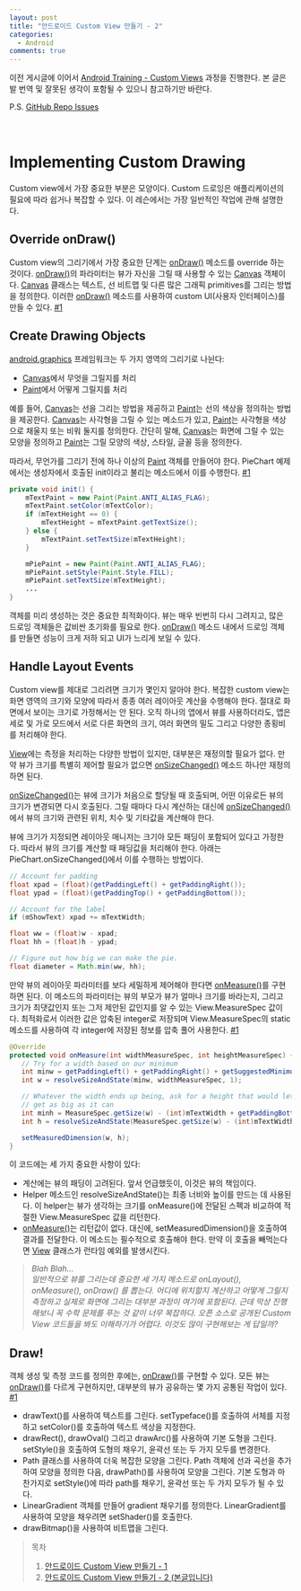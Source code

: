 ```yaml
---
layout: post
title: "안드로이드 Custom View 만들기 - 2"
categories:
  - Android
comments: true
---
```


이전 게시글에 이어서 [Android Training - Custom Views](https://developer.android.com/training/custom-views/index.html) 과정을 진행한다. 본 글은 발 번역 및 잘못된 생각이 포함될 수 있으니 참고하기만 바란다.

P.S. [GitHub Repo Issues](https://github.com/dudmy/Android-Training)

　  

# Implementing Custom Drawing

Custom view에서 가장 중요한 부분은 모양이다. Custom 드로잉은 애플리케이션의 필요에 따라 쉽거나 복잡할 수 있다. 이 레슨에서는 가장 일반적인 작업에 관해 설명한다.

## Override onDraw()

Custom view의 그리기에서 가장 중요한 단계는 [onDraw()][onDraw] 메소드를 override 하는 것이다. [onDraw()][onDraw]의 파라미터는 뷰가 자신을 그릴 때 사용할 수 있는 [Canvas][canvas] 객체이다. [Canvas][canvas] 클래스는 텍스트, 선 비트맵 및 다른 많은 그래픽 primitives를 그리는 방법을 정의한다. 이러한 [onDraw()][onDraw] 메소드를 사용하여 custom UI(사용자 인터페이스)를 만들 수 있다. [#1][Override onDraw]

## Create Drawing Objects

[android.graphics](https://developer.android.com/reference/android/graphics/package-summary.html) 프레임워크는 두 가지 영역의 그리기로 나뉜다:

* [Canvas][canvas]에서 무엇을 그릴지를 처리
* [Paint][paint]에서 어떻게 그릴지를 처리

예를 들어, [Canvas][canvas]는 선을 그리는 방법을 제공하고 [Paint][paint]는 선의 색상을 정의하는 방법을 제공한다. [Canvas][canvas]는 사각형을 그릴 수 있는 메소드가 있고, [Paint][paint]는 사각형을 색상으로 채울지 또는 비워 둘지를 정의한다. 간단히 말해, [Canvas][canvas]는 화면에 그릴 수 있는 모양을 정의하고 [Paint][paint]는 그릴 모양의 색상, 스타일, 글꼴 등을 정의한다.

따라서, 무언가를 그리기 전에 하나 이상의 [Paint][paint] 객체를 만들어야 한다. PieChart 예제에서는 생성자에서 호출된 init이라고 불리는 메소드에서 이를 수행한다. [#1][Create Drawing Objects]

```java
private void init() {
    mTextPaint = new Paint(Paint.ANTI_ALIAS_FLAG);
    mTextPaint.setColor(mTextColor);
    if (mTextHeight == 0) {
        mTextHeight = mTextPaint.getTextSize();
    } else {
        mTextPaint.setTextSize(mTextHeight);
    }

    mPiePaint = new Paint(Paint.ANTI_ALIAS_FLAG);
    mPiePaint.setStyle(Paint.Style.FILL);
    mPiePaint.setTextSize(mTextHeight);
    ...
}
```

객체를 미리 생성하는 것은 중요한 최적화이다. 뷰는 매우 빈번히 다시 그려지고, 많은 드로잉 객체들은 값비싼 초기화를 필요로 한다. [onDraw()][onDraw] 메소드 내에서 드로잉 객체를 만들면 성능이 크게 저하 되고 UI가 느리게 보일 수 있다.

## Handle Layout Events

Custom view를 제대로 그리려면 크기가 몇인지 알아야 한다. 복잡한 custom view는 화면 영역의 크기와 모양에 따라서 종종 여러 레이아웃 계산을 수행해야 한다. 절대로 화면에서 보이는 크기로 가정해서는 안 된다. 오직 하나의 앱에서 뷰를 사용하더라도, 앱은 세로 및 가로 모드에서 서로 다른 화면의 크기, 여러 화면의 밀도 그리고 다양한 종횡비를 처리해야 한다.

[View][view]에는 측정을 처리하는 다양한 방법이 있지만, 대부분은 재정의할 필요가 없다. 만약 뷰가 크기를 특별히 제어할 필요가 없으면 [onSizeChanged()][osc] 메소드 하나만 재정의하면 된다.

[onSizeChanged()][osc]는 뷰에 크기가 처음으로 할당될 때 호출되며, 어떤 이유로든 뷰의 크기가 변경되면 다시 호출된다. 그릴 때마다 다시 계산하는 대신에 [onSizeChanged()][osc]에서 뷰의 크기와 관련된 위치, 치수 및 기타값을 계산해야 한다.

뷰에 크기가 지정되면 레이아웃 매니저는 크기아 모든 패딩이 포함되어 있다고 가정한다. 따라서 뷰의 크기를 계산할 때 패딩값을 처리해야 한다. 아래는 PieChart.onSizeChanged()에서 이를 수행하는 방법이다.

```java
// Account for padding
float xpad = (float)(getPaddingLeft() + getPaddingRight());
float ypad = (float)(getPaddingTop() + getPaddingBottom());

// Account for the label
if (mShowText) xpad += mTextWidth;

float ww = (float)w - xpad;
float hh = (float)h - ypad;

// Figure out how big we can make the pie.
float diameter = Math.min(ww, hh);
```

만약 뷰의 레이아웃 파라미터를 보다 세밀하게 제어해야 한다면 [onMeasure()][om]를 구현하면 된다. 이 메소드의 파라미터는 뷰의 부모가 뷰가 얼마나 크기를 바라는지, 그리고 크기가 최댓값인지 또는 그저 제안된 값인지를 알 수 있는 View.MeasureSpec 값이다. 최적화로서 이러한 값은 압축된 integer로 저장되며 View.MeasureSpec의 static 메소드를 사용하여 각 integer에 저장된 정보를 압축 풀어 사용한다. [#1][Handle Layout Events]

```java
@Override
protected void onMeasure(int widthMeasureSpec, int heightMeasureSpec) {
   // Try for a width based on our minimum
   int minw = getPaddingLeft() + getPaddingRight() + getSuggestedMinimumWidth();
   int w = resolveSizeAndState(minw, widthMeasureSpec, 1);

   // Whatever the width ends up being, ask for a height that would let the pie
   // get as big as it can
   int minh = MeasureSpec.getSize(w) - (int)mTextWidth + getPaddingBottom() + getPaddingTop();
   int h = resolveSizeAndState(MeasureSpec.getSize(w) - (int)mTextWidth, heightMeasureSpec, 0);

   setMeasuredDimension(w, h);
}
```

이 코드에는 세 가지 중요한 사항이 있다:

* 계산에는 뷰의 패딩이 고려된다. 앞서 언급했듯이, 이것은 뷰의 책임이다.
* Helper 메소드인 resolveSizeAndState()는 최종 너비와 높이를 만드는 데 사용된다. 이 helper는 뷰가 생각하는 크기를 onMeasure()에 전달된 스펙과 비교하여 적절한 View.MeasureSpec 값을 리턴한다.
* [onMeasure()][om]는 리턴값이 없다. 대신에, setMeasuredDimension()을 호출하여 결과를 전달한다. 이 메소드는 필수적으로 호출해야 한다. 만약 이 호출을 빼먹는다면 [View][view] 클래스가 런타임 예외를 발생시킨다.

> *Blah Blah...*  
> *일반적으로 뷰를 그리는데 중요한 세 가지 메소드로 onLayout(), onMeasure(), onDraw() 를 뽑는다. 어디에 위치할지 계산하고 어떻게 그릴지 측정하고 실제로 화면에 그리는 대부분 과정이 여기에 포함된다. 근데 막상 진행해보니 꼭 수학 문제를 푸는 것 같이 너무 복잡하다. 오픈 소스로 공개된 Custom View 코드들을 봐도 이해하기가 어렵다. 이것도 많이 구현해보는 게 답일까?*

## Draw!

객체 생성 및 측정 코드를 정의한 후에는, [onDraw()][onDraw]를 구현할 수 있다. 모든 뷰는 [onDraw()][onDraw]를 다르게 구현하지만, 대부분의 뷰가 공유하는 몇 가지 공통된 작업이 있다. [#1][Draw]

* drawText()를 사용하여 텍스트를 그린다. setTypeface()를 호출하여 서체를 지정하고 setColor()를 호출하여 텍스트 색상을 지정한다.
* drawRect(), drawOval() 그리고 drawArc()를 사용하여 기본 도형을 그린다. setStyle()을 호출하여 도형의 채우기, 윤곽선 또는 두 가지 모두를 변경한다.
* Path 클래스를 사용하여 더욱 복잡한 모양을 그린다. Path 객체에 선과 곡선을 추가하여 모양을 정의한 다음, drawPath()를 사용하여 모양을 그린다. 기본 도형과 마찬가지로 setStyle()에 따라 path를 채우기, 윤곽선 또는 두 가지 모두가 될 수 있다.
* LinearGradient 객체를 만들어 gradient 채우기를 정의한다. LinearGradient를 사용하여 모양을 채우려면 setShader()를 호출한다. 
* drawBitmap()을 사용하여 비트맵을 그린다.

> 목차
> 1. [안드로이드 Custom View 만들기 - 1](http://dudmy.net/android/2017/08/20/create-custom-views-1/)
> 2. [안드로이드 Custom View 만들기 - 2 (본글입니다)](http://dudmy.net/android/2017/10/03/create-custom-views-2/)



[onDraw]: https://developer.android.com/reference/android/view/View.html#onDraw(android.graphics.Canvas)
[canvas]: https://developer.android.com/reference/android/graphics/Canvas.html
[paint]: https://developer.android.com/reference/android/graphics/Paint.html
[view]: https://developer.android.com/reference/android/view/View.html
[osc]: https://developer.android.com/reference/android/view/View.html#onSizeChanged(int,%20int,%20int,%20int)
[om]: https://developer.android.com/reference/android/view/View.html#onMeasure(int,%20int)
[Override onDraw]: https://github.com/dudmy/Android-Training/commit/f1fd01de9088c6cc82a45c72fcbc73ab87e899d2
[Create Drawing Objects]: https://github.com/dudmy/Android-Training/commit/71d17a0bb922589dc43c989e6bb5d9a6f713298c
[Handle Layout Events]: https://github.com/dudmy/Android-Training/commit/58698d371c998c25e4d692f969000540263a81f8
[Draw]: https://github.com/dudmy/Android-Training/commit/a52728d55c75a3cde95cff382ee1f901c112caa6
